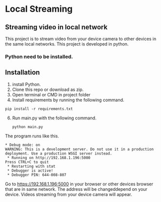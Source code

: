 # Local Streaming
## Streaming video in local network
This project is to stream video from your device camera to other devices in the same local networks. This project is developed in python.
### Python need to be installed.
## Installation
1. install Python.
2. Clone this repo or download as zip.
3. Open terminal or CMD in project folder
4. Install requirements by running the following command.

```pip install -r requirements.txt```

6. Run main.py with the following command.

   ```python main.py```

The program runs like this.
```
* Debug mode: on
WARNING: This is a development server. Do not use it in a production deployment. Use a production WSGI server instead.
 * Running on http://192.168.1.196:5000
Press CTRL+C to quit
 * Restarting with stat
 * Debugger is active!
 * Debugger PIN: 644-008-807
```

Go to https://192.168.1.196:5000 in your browser or other devices browser that are in same network. The address will be changeddepend on your device. 
Videos streaming from your device camera will appear.
